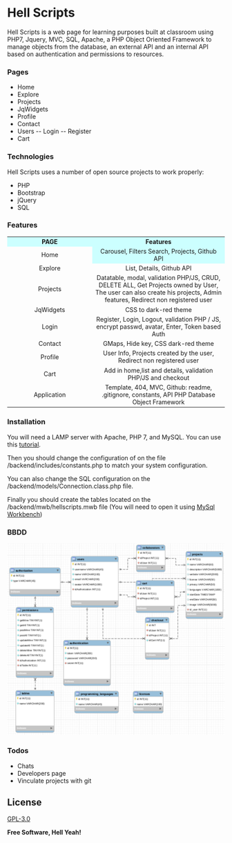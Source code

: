 # Hell Scripts

Hell Scripts is a web page for learning purposes built at classroom using PHP7, Jquery, MVC, SQL, Apache, a PHP Object Oriented Framework to manage objects from the database, an external API and an internal API based on authentication and permissions to resources.

### Pages

  - Home
  - Explore
  - Projects
  - JqWidgets
  - Profile
  - Contact
  - Users
  -- Login
  -- Register
  - Cart

### Technologies

Hell Scripts uses a number of open source projects to work properly:

* PHP
* Bootstrap
* jQuery
* SQL

### Features

<table width="673">
<tbody>
<tr>
<td style="text-align:center;" width="183" bgcolor="#CCFFFF"><strong>PAGE</strong></td>
<td style="text-align:center;" bgcolor="#CCFFFF"><strong>Features</strong></td>
</tr>
<tr>
<td style="text-align:center;" >Home</td>
<td style="text-align:center;" bgcolor="#CCFFFF">Carousel, Filters Search, Projects, Github API</td>
</tr>
<tr>
<td style="text-align:center;">Explore</td>
<td style="text-align:center;">List, Details, Github API</td>
</tr>
<tr>
<td style="text-align:center;">Projects</td>
<td style="text-align:center;">Datatable, modal, validation PHP/JS, CRUD, DELETE ALL, Get Projects owned by User, The user can also create his projects, Admin features, Redirect non registered user</td>
</tr>
<tr>
<td style="text-align:center;">JqWidgets</td>
<td style="text-align:center;">CSS to dark-red theme</td>
</tr>
<tr>
<td style="text-align:center;">Login</td>
<td style="text-align:center;">Register, Login, Logout, validation PHP / JS, encrypt passwd, avatar, Enter, Token based Auth</td>
</tr>
<tr>
<td style="text-align:center;">Contact</td>
<td style="text-align:center;">GMaps, Hide key, CSS dark-red theme</td>
</tr>
 <tr>
<td style="text-align:center;">Profile</td>
<td style="text-align:center;">User Info, Projects created by the user, Redirect non registered user</td>
</tr>
<tr>
<td style="text-align:center;">Cart</td>
<td style="text-align:center;">Add in home,list and details, validation PHP/JS and checkout</td>
</tr>
<tr>
<td style="text-align:center;">Application</td>
<td style="text-align:center;">Template, 404, MVC, Github: readme, .gitignore, constants, API PHP Database Object Framework</td>
</tr>
</tbody>
</table>

### Installation
You will need a LAMP server with Apache, PHP 7, and MySQL. You can use this [tutorial](https://www.howtoforge.com/tutorial/install-apache-with-php-and-mysql-on-ubuntu-16-04-lamp/).

Then you should change the configuration of on the file /backend/includes/constants.php to match your system configuration.

You can also change the SQL configuration on the /backend/models/Connection.class.php file.

Finally you should create the tables located on the /backend/mwb/hellscripts.mwb file (You will need to open it using [MySql Workbench](https://www.mysql.com/products/workbench/))

### BBDD

![alt text](https://raw.githubusercontent.com/raulojeda22/hellscripts/master/backend/models/mwb/databaseScheme.png)

### Todos

 - Chats
 - Developers page
 - Vinculate projects with git

License
----

[GPL-3.0](https://www.gnu.org/licenses/gpl-3.0.html)


**Free Software, Hell Yeah!**
